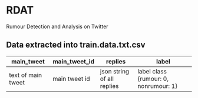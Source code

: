 # RDAT
 Rumour Detection and Analysis on Twitter


## Data extracted into train.data.txt.csv
| main_tweet | main_tweet_id | replies | label
| --- | ----------- |  ----------- |  ----------- | 
| text of main tweet | main tweet id | json string of all replies | label class {rumour: 0, nonrumour: 1}
